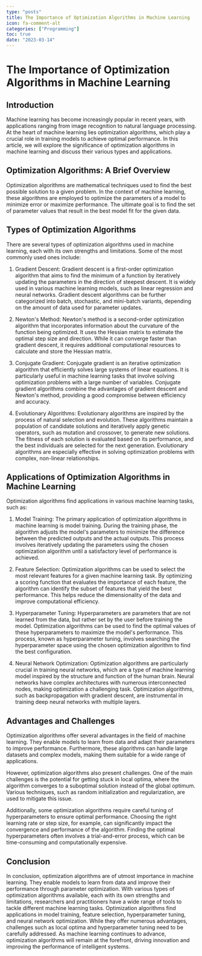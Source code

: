 ```yaml
---
type: "posts"
title: The Importance of Optimization Algorithms in Machine Learning
icon: fa-comment-alt
categories: ["Programming"]
toc: true
date: "2023-03-14"
---
```




# The Importance of Optimization Algorithms in Machine Learning

## Introduction

Machine learning has become increasingly popular in recent years, with applications ranging from image recognition to natural language processing. At the heart of machine learning lies optimization algorithms, which play a crucial role in training models to achieve optimal performance. In this article, we will explore the significance of optimization algorithms in machine learning and discuss their various types and applications.

## Optimization Algorithms: A Brief Overview

Optimization algorithms are mathematical techniques used to find the best possible solution to a given problem. In the context of machine learning, these algorithms are employed to optimize the parameters of a model to minimize error or maximize performance. The ultimate goal is to find the set of parameter values that result in the best model fit for the given data.

## Types of Optimization Algorithms

There are several types of optimization algorithms used in machine learning, each with its own strengths and limitations. Some of the most commonly used ones include:

1. Gradient Descent: Gradient descent is a first-order optimization algorithm that aims to find the minimum of a function by iteratively updating the parameters in the direction of steepest descent. It is widely used in various machine learning models, such as linear regression and neural networks. Gradient descent algorithms can be further categorized into batch, stochastic, and mini-batch variants, depending on the amount of data used for parameter updates.

2. Newton's Method: Newton's method is a second-order optimization algorithm that incorporates information about the curvature of the function being optimized. It uses the Hessian matrix to estimate the optimal step size and direction. While it can converge faster than gradient descent, it requires additional computational resources to calculate and store the Hessian matrix.

3. Conjugate Gradient: Conjugate gradient is an iterative optimization algorithm that efficiently solves large systems of linear equations. It is particularly useful in machine learning tasks that involve solving optimization problems with a large number of variables. Conjugate gradient algorithms combine the advantages of gradient descent and Newton's method, providing a good compromise between efficiency and accuracy.

4. Evolutionary Algorithms: Evolutionary algorithms are inspired by the process of natural selection and evolution. These algorithms maintain a population of candidate solutions and iteratively apply genetic operators, such as mutation and crossover, to generate new solutions. The fitness of each solution is evaluated based on its performance, and the best individuals are selected for the next generation. Evolutionary algorithms are especially effective in solving optimization problems with complex, non-linear relationships.

## Applications of Optimization Algorithms in Machine Learning

Optimization algorithms find applications in various machine learning tasks, such as:

1. Model Training: The primary application of optimization algorithms in machine learning is model training. During the training phase, the algorithm adjusts the model's parameters to minimize the difference between the predicted outputs and the actual outputs. This process involves iteratively updating the parameters using the chosen optimization algorithm until a satisfactory level of performance is achieved.

2. Feature Selection: Optimization algorithms can be used to select the most relevant features for a given machine learning task. By optimizing a scoring function that evaluates the importance of each feature, the algorithm can identify the subset of features that yield the best performance. This helps reduce the dimensionality of the data and improve computational efficiency.

3. Hyperparameter Tuning: Hyperparameters are parameters that are not learned from the data, but rather set by the user before training the model. Optimization algorithms can be used to find the optimal values of these hyperparameters to maximize the model's performance. This process, known as hyperparameter tuning, involves searching the hyperparameter space using the chosen optimization algorithm to find the best configuration.

4. Neural Network Optimization: Optimization algorithms are particularly crucial in training neural networks, which are a type of machine learning model inspired by the structure and function of the human brain. Neural networks have complex architectures with numerous interconnected nodes, making optimization a challenging task. Optimization algorithms, such as backpropagation with gradient descent, are instrumental in training deep neural networks with multiple layers.

## Advantages and Challenges

Optimization algorithms offer several advantages in the field of machine learning. They enable models to learn from data and adapt their parameters to improve performance. Furthermore, these algorithms can handle large datasets and complex models, making them suitable for a wide range of applications.

However, optimization algorithms also present challenges. One of the main challenges is the potential for getting stuck in local optima, where the algorithm converges to a suboptimal solution instead of the global optimum. Various techniques, such as random initialization and regularization, are used to mitigate this issue.

Additionally, some optimization algorithms require careful tuning of hyperparameters to ensure optimal performance. Choosing the right learning rate or step size, for example, can significantly impact the convergence and performance of the algorithm. Finding the optimal hyperparameters often involves a trial-and-error process, which can be time-consuming and computationally expensive.

## Conclusion

In conclusion, optimization algorithms are of utmost importance in machine learning. They enable models to learn from data and improve their performance through parameter optimization. With various types of optimization algorithms available, each with its own strengths and limitations, researchers and practitioners have a wide range of tools to tackle different machine learning tasks. Optimization algorithms find applications in model training, feature selection, hyperparameter tuning, and neural network optimization. While they offer numerous advantages, challenges such as local optima and hyperparameter tuning need to be carefully addressed. As machine learning continues to advance, optimization algorithms will remain at the forefront, driving innovation and improving the performance of intelligent systems.